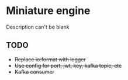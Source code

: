 # Miniature engine

Description can't be blank

## TODO

- ~~Replace io:format with logger~~
- ~~Use config for port, jwt, key, kafka topic, etc~~
- ~~Kafka consumer~~
